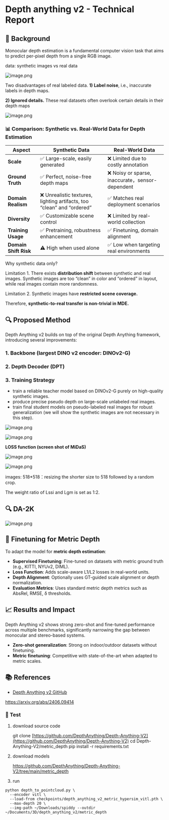 # Depth anything v2 - Technical Report

## 📘 Background

Monocular depth estimation is a fundamental computer vision task that aims to predict per-pixel depth from a single RGB image. 

data: synthetic images vs real data

![image.png](images/Depth%20anything%20v2%20-%20Technical%20Report%201c971bdab3cf80299210d7ef78a27fa4/image.png)

Two disadvantages of real labeled data. **1) Label noise**, i.e., inaccurate labels in depth maps. 

**2) Ignored details.** These real datasets often overlook certain details in their depth maps

![image.png](images/Depth%20anything%20v2%20-%20Technical%20Report%201c971bdab3cf80299210d7ef78a27fa4/image%201.png)

### 📊 Comparison: Synthetic vs. Real-World Data for Depth Estimation

| Aspect | Synthetic Data | Real-World Data |
| --- | --- | --- |
| **Scale** | ✅ Large-scale, easily generated | ❌ Limited due to costly annotation |
| **Ground Truth** | ✅ Perfect, noise-free depth maps | ❌ Noisy or sparse, inaccurate，sensor-dependent |
| **Domain Realism** | ❌ Unrealistic textures, lighting artifacts, too “clean” and “ordered” | ✅ Matches real deployment scenarios |
| **Diversity** | ✅ Customizable scene control | ❌ Limited by real-world collection |
| **Training Usage** | ✅ Pretraining, robustness enhancement | ✅ Finetuning, domain alignment |
| **Domain Shift Risk** | ⚠️ High when used alone | ✅ Low when targeting real environments |

Why synthetic data only?

Limitation 1. There exists **distribution shift** between synthetic and real images. Synthetic images are too “clean” in color and “ordered” in layout, while real images contain more randomness.

Limitation 2. Synthetic images have **restricted scene coverage.**  

Therefore, **synthetic-to-real transfer is non-trivial in MDE.**

## 🔍 Proposed Method

Depth Anything v2 builds on top of the original Depth Anything framework, introducing several improvements:

### 1. **Backbone (largest DINO v2 encoder: DINOv2-G)**

### 2. **Depth Decoder (DPT)**

### 3. **Training Strategy**

- train a reliable teacher model based on DINOv2-G purely on high-quality synthetic images.
- produce precise pseudo depth on large-scale unlabeled real images.
- train final student models on pseudo-labeled real images for robust generalization (we will show the synthetic images are not necessary in this step).

![image.png](images/Depth%20anything%20v2%20-%20Technical%20Report%201c971bdab3cf80299210d7ef78a27fa4/image%202.png)

![image.png](images/Depth%20anything%20v2%20-%20Technical%20Report%201c971bdab3cf80299210d7ef78a27fa4/image%203.png)

**LOSS function (screen shot of MiDaS)** 

![image.png](images/Depth%20anything%20v2%20-%20Technical%20Report%201c971bdab3cf80299210d7ef78a27fa4/image%204.png)

![image.png](images/Depth%20anything%20v2%20-%20Technical%20Report%201c971bdab3cf80299210d7ef78a27fa4/image%205.png)

images: 518*518：resizing the shorter size to 518 followed by a random crop.

The weight ratio of Lssi and Lgm is set as 1:2.

## 🔍 DA-2K

![image.png](images/Depth%20anything%20v2%20-%20Technical%20Report%201c971bdab3cf80299210d7ef78a27fa4/image%206.png)

## 🧪 Finetuning for Metric Depth

To adapt the model for **metric depth estimation**:

- **Supervised Finetuning**: Fine-tuned on datasets with metric ground truth (e.g., KITTI, NYUv2, DIML).
- **Loss Function**: Adds scale-aware L1/L2 losses in real-world units.
- **Depth Alignment**: Optionally uses GT-guided scale alignment or depth normalization.
- **Evaluation Metrics**: Uses standard metric depth metrics such as AbsRel, RMSE, δ thresholds.

## 📈 Results and Impact

Depth Anything v2 shows strong zero-shot and fine-tuned performance across multiple benchmarks, significantly narrowing the gap between monocular and stereo-based systems.

- **Zero-shot generalization**: Strong on indoor/outdoor datasets without finetuning.
- **Metric finetuning**: Competitive with state-of-the-art when adapted to metric scales.

## 📚 References

- [Depth Anything v2 GitHub](https://github.com/DepthAnything/Depth-Anything-V2)

https://arxiv.org/abs/2406.09414

### 🧪 Test

1. download source code
    
    git clone [https://github.com/DepthAnything/Depth-Anything-V2](https://github.com/DepthAnything/Depth-Anything-V2)
    cd Depth-Anything-V2/metric_depth
    pip install -r requirements.txt
    
2. download models
    
    https://github.com/DepthAnything/Depth-Anything-V2/tree/main/metric_depth
    
3. run

```
python depth_to_pointcloud.py \
  --encoder vitl \
  --load-from checkpoints/depth_anything_v2_metric_hypersim_vitl.pth \
  --max-depth 20 \
  --img-path ~/Downloads/spiddy --outdir ~/Documents/3D/depth_anything_v2/metric_depth
```
